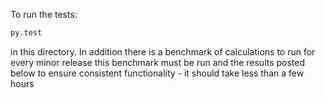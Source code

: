 To run the tests:

```bash
py.test 
```

in this directory. In addition there is a benchmark of calculations to
run for every minor release this benchmark must be run and the results 
posted below to ensure consistent functionality - it should take less
than a few hours 




